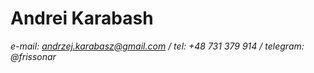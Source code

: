 # Andrei Karabash
*e-mail: andrzej.karabasz@gmail.com / tel: +48 731 379 914 / telegram: @frissonar*